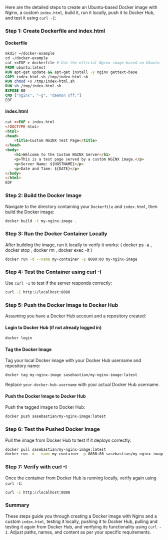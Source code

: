 Here are the detailed steps to create an Ubuntu-based Docker image with Nginx, a custom `index.html`, build it, run it locally, push it to Docker Hub, and test it using `curl -I`:

### Step 1: Create Dockerfile and index.html

#### Dockerfile

```dockerfile
mkdir ~/docker-example
cd ~/docker-example
cat <<EOF > dockerfile # Use the official Nginx image based on Ubuntu
FROM ubuntu:latest
RUN apt-get update && apt-get install -y nginx gettext-base
COPY index-html.sh /tmp/index-html.sh 
RUN chmod +x /tmp/index-html.sh
RUN sh /tmp/index-html.sh
EXPOSE 80
CMD ["nginx", "-g", "daemon off;"]
EOF
```

#### index.html

```html
cat <<EOF > index.html
<!DOCTYPE html>
<html>
<head>
    <title>Custom NGINX Test Page</title>
</head>
<body>
    <h1>Welcome to the Custom NGINX Server</h1>
    <p>This is a test page served by a custom NGINX image.</p>
    <p>Server Name: ${HOSTNAME}</p>
    <p>Date and Time: ${DATE}</p>
</body>
</html>
EOF
```

### Step 2: Build the Docker Image

Navigate to the directory containing your `Dockerfile` and `index.html`, then build the Docker image:

```bash
docker build -t my-nginx-image .
```

### Step 3: Run the Docker Container Locally

After building the image, run it locally to verify it works: ( docker ps -a , docker stop , docker rm , docker exec -it )

```bash
docker run -d --name my-container -p 8080:80 my-nginx-image
```

### Step 4: Test the Container using curl -I

Use `curl -I` to test if the server responds correctly:

```bash
curl -I http://localhost:8080
```

### Step 5: Push the Docker Image to Docker Hub

Assuming you have a Docker Hub account and a repository created:

#### Login to Docker Hub (if not already logged in)

```bash
docker login
```

#### Tag the Docker Image

Tag your local Docker image with your Docker Hub username and repository name:

```bash
docker tag my-nginx-image sasebastian/my-nginx-image:latest
```

Replace `your-docker-hub-username` with your actual Docker Hub username.

#### Push the Docker Image to Docker Hub

Push the tagged image to Docker Hub:

```bash
docker push sasebastian/my-nginx-image:latest
```

### Step 6: Test the Pushed Docker Image

Pull the image from Docker Hub to test if it deploys correctly:

```bash
docker pull sasebastian/my-nginx-image:latest
docker run -d --name my-container -p 8080:80 sasebastian/my-nginx-image:latest
```

### Step 7: Verify with curl -I

Once the container from Docker Hub is running locally, verify again using `curl -I`:

```bash
curl -I http://localhost:8080
```

### Summary

These steps guide you through creating a Docker image with Nginx and a custom `index.html`, testing it locally, pushing it to Docker Hub, pulling and testing it again from Docker Hub, and verifying its functionality using `curl -I`. Adjust paths, names, and content as per your specific requirements.
